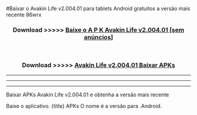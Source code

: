 #Baixar o Avakin Life v2.004.01  para tablets Android gratuitos a versão mais recente 86wrx


<div align="center">
<h3>Download >>>>> <a href="https://pt-web.web.app/?pt= Avakin Life v2.004.01">Baixe o A P K Avakin Life v2.004.01 [sem anúncios]</a></h3><br>

<h3>Download >>>>> <a href="https://pt-web.web.app/?pt= Avakin Life v2.004.01">Avakin Life v2.004.01 Baixar APKs</a></h3>
</div>

----------------------------------------------------------

----------------------------------------------------------

----------------------------------------------------------

Baixar APKs Avakin Life v2.004.01 e obtenha a versão mais recente

Baixe o aplicativo. {title} APKs O nome é a versão para .Android.


